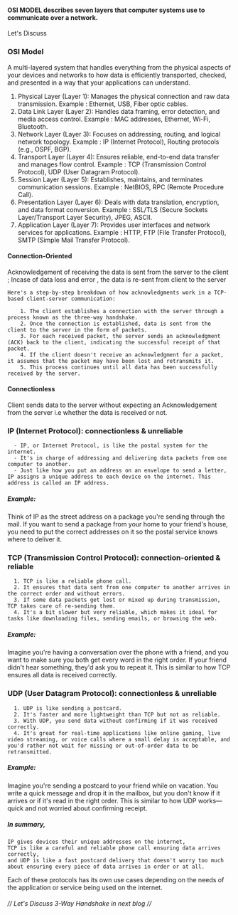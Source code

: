 #### OSI MODEL describes seven layers that computer systems use to communicate over a network.

Let's Discuss

### OSI Model 

A multi-layered system that handles everything from the physical aspects of your devices and networks to how data is efficiently transported, checked, and presented in a way that your applications can understand.

1. Physical Layer (Layer 1): Manages the physical connection and raw data transmission. 
      Example :  Ethernet, USB, Fiber optic cables.
2. Data Link Layer (Layer 2): Handles data framing, error detection, and media access control. 
      Example : MAC addresses, Ethernet, Wi-Fi, Bluetooth.
3. Network Layer (Layer 3): Focuses on addressing, routing, and logical network topology. 
      Example : IP (Internet Protocol), Routing protocols (e.g., OSPF, BGP).
4. Transport Layer (Layer 4): Ensures reliable, end-to-end data transfer and manages flow control. 
      Example : TCP (Transmission Control Protocol), UDP (User Datagram Protocol).
5. Session Layer (Layer 5): Establishes, maintains, and terminates communication sessions. 
      Example : NetBIOS, RPC (Remote Procedure Call).
6. Presentation Layer (Layer 6): Deals with data translation, encryption, and data format conversion. 
      Example : SSL/TLS (Secure Sockets Layer/Transport Layer Security), JPEG, ASCII.
7. Application Layer (Layer 7): Provides user interfaces and network services for applications. 
      Example : HTTP, FTP (File Transfer Protocol), SMTP (Simple Mail Transfer Protocol).




#### Connection-Oriented 

Acknowledgement of receiving the data is sent from the server to the client ; Incase of data loss and error , the data is re-sent from client to the server
        
    Here's a step-by-step breakdown of how acknowledgments work in a TCP-based client-server communication:

        1. The client establishes a connection with the server through a process known as the three-way handshake.
        2. Once the connection is established, data is sent from the client to the server in the form of packets.
        3. For each received packet, the server sends an acknowledgment (ACK) back to the client, indicating the successful receipt of that packet.
        4. If the client doesn't receive an acknowledgment for a packet, it assumes that the packet may have been lost and retransmits it.
        5. This process continues until all data has been successfully received by the server.


#### Connectionless 

Client sends data to the server without expecting an Acknowledgement from the server i.e whether the data is received or not.

### IP (Internet Protocol): connectionless & unreliable

      - IP, or Internet Protocol, is like the postal system for the internet.
      - It's in charge of addressing and delivering data packets from one computer to another.
      - Just like how you put an address on an envelope to send a letter, IP assigns a unique address to each device on the internet. This address is called an IP address.

##### Example: 

Think of IP as the street address on a package you're sending through the mail.
If you want to send a package from your home to your friend's house, you need to put the correct addresses on it so the postal service knows where to deliver it.

### TCP (Transmission Control Protocol): connection-oriented & reliable

      1. TCP is like a reliable phone call. 
      2. It ensures that data sent from one computer to another arrives in the correct order and without errors. 
      3. If some data packets get lost or mixed up during transmission, TCP takes care of re-sending them. 
      4. It's a bit slower but very reliable, which makes it ideal for tasks like downloading files, sending emails, or browsing the web.


##### Example: 

Imagine you're having a conversation over the phone with a friend, and you want to make sure you both get every word in the right order. 
If your friend didn't hear something, they'd ask you to repeat it. This is similar to how TCP ensures all data is received correctly.

### UDP (User Datagram Protocol): connectionless & unreliable

      1. UDP is like sending a postcard. 
      2. It's faster and more lightweight than TCP but not as reliable.
      3. With UDP, you send data without confirming if it was received correctly. 
      4. It's great for real-time applications like online gaming, live video streaming, or voice calls where a small delay is acceptable, and you'd rather not wait for missing or out-of-order data to be retransmitted.

##### Example: 

Imagine you're sending a postcard to your friend while on vacation. 
You write a quick message and drop it in the mailbox, but you don't know if it arrives or if it's read in the right order. 
This is similar to how UDP works—quick and not worried about confirming receipt.

##### In summary, 

    IP gives devices their unique addresses on the internet, 
    TCP is like a careful and reliable phone call ensuring data arrives correctly, 
    and UDP is like a fast postcard delivery that doesn't worry too much about ensuring every piece of data arrives in order or at all. 

Each of these protocols has its own use cases depending on the needs of the application or service being used on the internet.



###### // Let's Discuss 3-Way Handshake in next blog //
